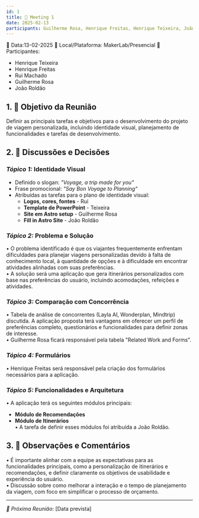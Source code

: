 ```yaml
---
id: 1
title: 📝 Meeting 1
date: 2025-02-13
participants: Guilherme Rosa, Henrique Freitas, Henrique Teixeira, João Roldão, Rui Machado
---
```

📅 Data:13-02-2025 
📍 Local/Plataforma: MakerLab/Presencial 
👥 Participantes:
- Henrique Teixeira  
- Henrique Freitas  
- Rui Machado  
- Guilherme Rosa  
- João Roldão  

## 1. 🎯 Objetivo da Reunião  
Definir as principais tarefas e objetivos para o desenvolvimento do projeto de viagem personalizada, incluindo identidade visual, planejamento de funcionalidades e tarefas de desenvolvimento.

## 2. 💬 Discussões e Decisões  
### *Tópico 1:* **Identidade Visual**  
- Definido o slogan: _"Voyage, a trip made for you"_  
- Frase promocional: _"Say Bon Voyage to Planning"_  
- Atribuídas as tarefas para o plano de identidade visual:  
  - **Logos, cores, fontes** - Rui  
  - **Template de PowerPoint** - Teixeira  
  - **Site em Astro setup** - Guilherme Rosa  
  - **Fill in Astro Site** - João Roldão  

### *Tópico 2:* **Problema e Solução**  
•⁠  ⁠O problema identificado é que os viajantes frequentemente enfrentam dificuldades para planejar viagens personalizadas devido à falta de conhecimento local, à quantidade de opções e à dificuldade em encontrar atividades alinhadas com suas preferências.  
•⁠  ⁠A solução será uma aplicação que gera itinerários personalizados com base nas preferências do usuário, incluindo acomodações, refeições e atividades.  

### *Tópico 3:* **Comparação com Concorrência**  
•⁠  ⁠Tabela de análise de concorrentes (Layla AI, Wonderplan, Mindtrip) discutida. A aplicação proposta terá vantagens em oferecer um perfil de preferências completo, questionários e funcionalidades para definir zonas de interesse.  
•⁠  ⁠Guilherme Rosa ficará responsável pela tabela "Related Work and Forms".

### *Tópico 4:* **Formulários**  
•⁠  ⁠Henrique Freitas será responsável pela criação dos formulários necessários para a aplicação.  

### *Tópico 5:* **Funcionalidades e Arquitetura**  
•⁠  ⁠A aplicação terá os seguintes módulos principais:  
  - **Módulo de Recomendações**  
  - **Módulo de Itinerários**  
•⁠  ⁠A tarefa de definir esses módulos foi atribuída a João Roldão.  

## 3. 📝 Observações e Comentários  
•⁠  ⁠É importante alinhar com a equipe as expectativas para as funcionalidades principais, como a personalização de itinerários e recomendações, e definir claramente os objetivos de usabilidade e experiência do usuário.  
•⁠  ⁠Discussão sobre como melhorar a interação e o tempo de planejamento da viagem, com foco em simplificar o processo de orçamento.

---  
*📅 Próxima Reunião:* [Data prevista]

